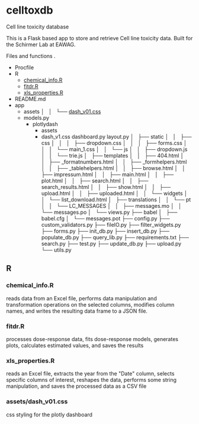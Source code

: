 # celltoxdb
Cell line toxicity database

This is a Flask based app to store and retrieve Cell line toxicity data. Built for the Schirmer Lab at EAWAG.


Files and functions
.
-   Procfile
-   R
    - [chemical_info.R](#chemical_info.R)
    - [fitdr.R](#fitdr.R)
    - [xls_properties.R](#xls_properties.R)
-   README.md
-   app
    - assets
│   │   └── [dash_v01.css](#assets/dash_v01.css)
    - models.py
        - plotlydash
            - assets
            - dash_v1.css
dashboard.py
layout.py
│   ├── static
│   │   ├── css
│   │   │   ├── dropdown.css
│   │   │   ├── forms.css
│   │   │   └── main_1.css
│   │   └── js
│   │       ├── dropdown.js
│   │       └── trie.js
│   ├── templates
│   │   ├── 404.html
│   │   ├── _formatnumbers.html
│   │   ├── _formhelpers.html
│   │   ├── _tablehelpers.html
│   │   ├── browse.html
│   │   ├── impressum.html
│   │   ├── main.html
│   │   ├── plot.html
│   │   ├── search.html
│   │   ├── search_results.html
│   │   ├── show.html
│   │   ├── upload.html
│   │   ├── uploaded.html
│   │   └── widgets
│   │       └── list_download.html
│   ├── translations
│   │   └── pt
│   │       └── LC_MESSAGES
│   │           ├── messages.mo
│   │           └── messages.po
│   └── views.py
├── babel
│   ├── babel.cfg
│   └── messages.pot
├── config.py
├── custom_validators.py
├── fileIO.py
├── filter_widgets.py
├── forms.py
├── init_db.py
├── insert_db.py
├── populate_db.py
├── query_lib.py
├── requirements.txt
├── search.py
├── test.py
├── update_db.py
├── upload.py
└── utils.py


## R
### chemical_info.R
reads data from an Excel file, performs data manipulation and transformation operations on the selected columns, modifies column names, and writes the resulting data frame to a JSON file.

### fitdr.R
processes dose-response data, fits dose-response models, generates plots, calculates estimated values, and saves the results

### xls_properties.R
reads an Excel file, extracts the year from the "Date" column, selects specific columns of interest, reshapes the data, performs some string manipulation, and saves the processed data as a CSV file

### assets/dash_v01.css
css styling for the plotly dashboard



